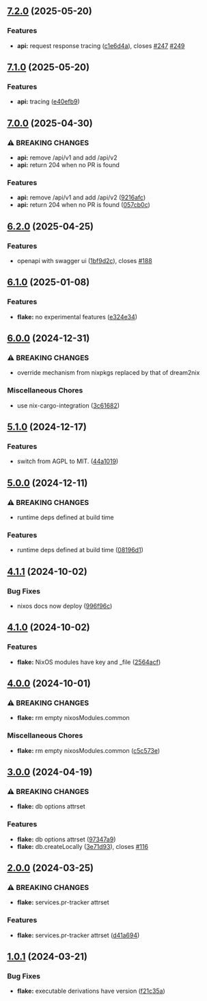 ## [7.2.0](https://github.com/molybdenumsoftware/pr-tracker/compare/v7.1.0...v7.2.0) (2025-05-20)


### Features

* **api:** request response tracing ([c1e6d4a](https://github.com/molybdenumsoftware/pr-tracker/commit/c1e6d4ae4f75426ae6b8537ac26694518efc680a)), closes [#247](https://github.com/molybdenumsoftware/pr-tracker/issues/247) [#249](https://github.com/molybdenumsoftware/pr-tracker/issues/249)

## [7.1.0](https://github.com/molybdenumsoftware/pr-tracker/compare/v7.0.0...v7.1.0) (2025-05-20)


### Features

* **api:** tracing ([e40efb9](https://github.com/molybdenumsoftware/pr-tracker/commit/e40efb940011ed39cfda440bebab75272bc64be6))

## [7.0.0](https://github.com/molybdenumsoftware/pr-tracker/compare/v6.2.0...v7.0.0) (2025-04-30)


### ⚠ BREAKING CHANGES

* **api:** remove /api/v1 and add /api/v2
* **api:** return 204 when no PR is found

### Features

* **api:** remove /api/v1 and add /api/v2 ([9216afc](https://github.com/molybdenumsoftware/pr-tracker/commit/9216afc13eb6e7e67fc6ec3665ba170bee79a7b1))
* **api:** return 204 when no PR is found ([057cb0c](https://github.com/molybdenumsoftware/pr-tracker/commit/057cb0cf209121783727e0f2c965cdba8bc95738))

## [6.2.0](https://github.com/molybdenumsoftware/pr-tracker/compare/v6.1.0...v6.2.0) (2025-04-25)


### Features

* openapi with swagger ui ([1bf9d2c](https://github.com/molybdenumsoftware/pr-tracker/commit/1bf9d2cfba257365af89226d3c1cc53a9b8ba47c)), closes [#188](https://github.com/molybdenumsoftware/pr-tracker/issues/188)

## [6.1.0](https://github.com/molybdenumsoftware/pr-tracker/compare/v6.0.0...v6.1.0) (2025-01-08)


### Features

* **flake:** no experimental features ([e324e34](https://github.com/molybdenumsoftware/pr-tracker/commit/e324e3499bdb620af8b7228a2e85ba3fde69a24e))

## [6.0.0](https://github.com/molybdenumsoftware/pr-tracker/compare/v5.1.0...v6.0.0) (2024-12-31)


### ⚠ BREAKING CHANGES

* override mechanism from nixpkgs replaced by
that of dream2nix

### Miscellaneous Chores

* use nix-cargo-integration ([3c61682](https://github.com/molybdenumsoftware/pr-tracker/commit/3c616822196ad3da864a1c13d1a01a3d4f44cd53))

## [5.1.0](https://github.com/molybdenumsoftware/pr-tracker/compare/v5.0.0...v5.1.0) (2024-12-17)


### Features

* switch from AGPL to MIT. ([44a1019](https://github.com/molybdenumsoftware/pr-tracker/commit/44a10199964cd2d2975cf2b0b5b3f7e006730739))

## [5.0.0](https://github.com/molybdenumsoftware/pr-tracker/compare/v4.1.1...v5.0.0) (2024-12-11)


### ⚠ BREAKING CHANGES

* runtime deps defined at build time

### Features

* runtime deps defined at build time ([08196d1](https://github.com/molybdenumsoftware/pr-tracker/commit/08196d1025c294dadca7632b93b526012d638061))

## [4.1.1](https://github.com/molybdenumsoftware/pr-tracker/compare/v4.1.0...v4.1.1) (2024-10-02)


### Bug Fixes

* nixos docs now deploy ([996f96c](https://github.com/molybdenumsoftware/pr-tracker/commit/996f96cc836bb42022eeb99567ef5689ab6095e3))

## [4.1.0](https://github.com/molybdenumsoftware/pr-tracker/compare/v4.0.0...v4.1.0) (2024-10-02)


### Features

* **flake:** NixOS modules have key and _file ([2564acf](https://github.com/molybdenumsoftware/pr-tracker/commit/2564acf1ed3c46f4fb9615c57f033b071a5eebee))

## [4.0.0](https://github.com/molybdenumsoftware/pr-tracker/compare/v3.0.0...v4.0.0) (2024-10-01)


### ⚠ BREAKING CHANGES

* **flake:** rm empty nixosModules.common

### Miscellaneous Chores

* **flake:** rm empty nixosModules.common ([c5c573e](https://github.com/molybdenumsoftware/pr-tracker/commit/c5c573e4dce4ae2ff3335282f4651fa28ab9d508))

## [3.0.0](https://github.com/molybdenumsoftware/pr-tracker/compare/v2.0.0...v3.0.0) (2024-04-19)


### ⚠ BREAKING CHANGES

* **flake:** db options attrset

### Features

* **flake:** db options attrset ([97347a9](https://github.com/molybdenumsoftware/pr-tracker/commit/97347a9c1d06e841bdaab297c9782d4ca335fcff))
* **flake:** db.createLocally ([3e71d93](https://github.com/molybdenumsoftware/pr-tracker/commit/3e71d93526ba72654af854750ca6d7a57ea40548)), closes [#116](https://github.com/molybdenumsoftware/pr-tracker/issues/116)

## [2.0.0](https://github.com/molybdenumsoftware/pr-tracker/compare/v1.0.1...v2.0.0) (2024-03-25)


### ⚠ BREAKING CHANGES

* **flake:** services.pr-tracker attrset

### Features

* **flake:** services.pr-tracker attrset ([d41a694](https://github.com/molybdenumsoftware/pr-tracker/commit/d41a69455e356466e9fa9e2ae381bcb419b946d5))

## [1.0.1](https://github.com/molybdenumsoftware/pr-tracker/compare/v1.0.0...v1.0.1) (2024-03-21)


### Bug Fixes

* **flake:** executable derivations have version ([f21c35a](https://github.com/molybdenumsoftware/pr-tracker/commit/f21c35a416a0b63ea6c7c8a7a62880f1b7b8c0aa))
